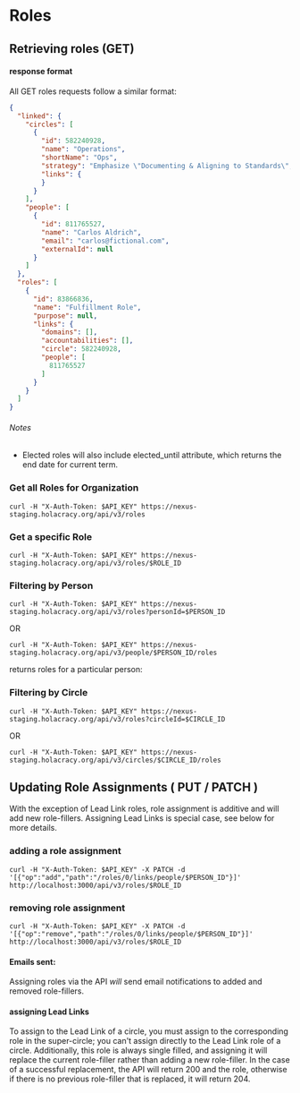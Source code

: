 Roles
========

Retrieving roles (GET)
----------------------

#### response format

All GET roles requests follow a similar format:

```json
{
  "linked": {
    "circles": [
      {
        "id": 582240928,
        "name": "Operations",
        "shortName": "Ops",
        "strategy": "Emphasize \"Documenting & Aligning to Standards\", even over \"Developing & Co-Creating Novelty\"",
        "links": {
        }
      }
    ],
    "people": [
      {
        "id": 811765527,
        "name": "Carlos Aldrich",
        "email": "carlos@fictional.com",
        "externalId": null
      }
    ]
  },
  "roles": [
    {
      "id": 83866836,
      "name": "Fulfillment Role",
      "purpose": null,
      "links": {
        "domains": [],
        "accountabilities": [],
        "circle": 582240928,
        "people": [
          811765527
        ]
      }
    }
  ]
}
```

###### Notes

* Elected roles will also include elected_until attribute, which returns the end date for current term.


### Get all Roles for Organization

`curl -H "X-Auth-Token: $API_KEY" https://nexus-staging.holacracy.org/api/v3/roles`

### Get a specific Role

`curl -H "X-Auth-Token: $API_KEY" https://nexus-staging.holacracy.org/api/v3/roles/$ROLE_ID`


### Filtering by Person

`curl -H "X-Auth-Token: $API_KEY" https://nexus-staging.holacracy.org/api/v3/roles?personId=$PERSON_ID`

OR

`curl -H "X-Auth-Token: $API_KEY" https://nexus-staging.holacracy.org/api/v3/people/$PERSON_ID/roles`

returns roles for a particular person:


### Filtering by Circle

`curl -H "X-Auth-Token: $API_KEY" https://nexus-staging.holacracy.org/api/v3/roles?circleId=$CIRCLE_ID`

OR

`curl -H "X-Auth-Token: $API_KEY" https://nexus-staging.holacracy.org/api/v3/circles/$CIRCLE_ID/roles`


Updating Role Assignments ( PUT / PATCH )
-----------------------------------

With the exception of Lead Link roles, role assignment is additive and will add new role-fillers. Assigning Lead Links is special case, see below for more details.

### adding a role assignment

`curl -H "X-Auth-Token: $API_KEY" -X PATCH -d '[{"op":"add","path":"/roles/0/links/people/$PERSON_ID"}]' http://localhost:3000/api/v3/roles/$ROLE_ID`

### removing role assignment

`curl -H "X-Auth-Token: $API_KEY" -X PATCH -d '[{"op":"remove","path":"/roles/0/links/people/$PERSON_ID"}]' http://localhost:3000/api/v3/roles/$ROLE_ID`

#### Emails sent:

Assigning roles via the API *will* send email notifications to added and removed role-fillers.

#### assigning Lead Links

To assign to the Lead Link of a circle, you must assign to the corresponding role in the super-circle; you can't assign directly to the Lead Link role of a circle.
Additionally, this role is always single filled, and assigning it will replace the current role-filler rather than adding a new
role-filler. In the case of a successful replacement, the API will return 200 and the role, otherwise if there is no previous
role-filler that is replaced, it will return 204.






